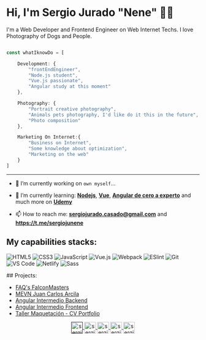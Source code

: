# Hi, I'm Sergio Jurado "Nene" 👋🏽

I'm a Web Developer and Frontend Engineer on Web Internet Techs. I love Photography of Dogs and People.

```js

const whatIknowDo = [ 

    Development: {
        "frontEndEngineer", 
        "Node.js student",
        "Vue.js passionate",
        "Angular study at this moment"
    },

    Photography: {
        "Portrait creative photography",
        "Animals pets photography, I'd like do it this in the future",
        "Photo composition"
    },

    Marketing On Internet:{
        "Business on Internet",
        "Some knowledge about optimization",
        "Marketing on the web"
    }
]

```
---

- 🔭 I’m currently working on `own myself`...

- 🌱 I’m currently learning: **[Nodejs](https://nodejs.org)**, **[Vue](https//escuelavue.es)**, **[Angular de cero a experto](https://www.udemy.com/course/angular-2-fernando-herrera/)** and much more on **[Udemy](https://www.udemy.com/home/my-courses/learning/)**

- 📫 How to reach me: **<sergiojurado.casado@gmail.com>** and **https://t.me/sergiojunene**


## My capabilities stacks:

![HTML5](https://img.shields.io/badge/-HTML5-%23E44D27?style=flat-square&logo=html5&logoColor=ffffff) ![CSS3](https://img.shields.io/badge/-CSS3-%231572B6?style=flat-square&logo=css3) ![JavaScript](https://img.shields.io/badge/-JavaScript-%23F7DF1C?style=flat-square&logo=javascript&logoColor=000000&labelColor=%23F7DF1C&color=%23FFCE5A) ![Vue.js](https://img.shields.io/badge/-Vue.js-%232c3e50?style=flat-square&logo=Vue.js) ![Webpack](https://img.shields.io/badge/-Webpack-%232C3A42?style=flat-square&logo=webpack) ![ESlint](https://img.shields.io/badge/-ESLint-%234B32C3?style=flat-square&logo=eslint) ![Git](https://img.shields.io/badge/-Git-%23F05032?style=flat-square&logo=git&logoColor=%23ffffff) ![VS Code](https://img.shields.io/badge/-VSCode-%23007ACC?style=flat-square&logo=visual-studio-code) ![Netlify](https://img.shields.io/badge/-Netlify-%2300C7B7?style=flat-square&logo=netlify&logoColor=ffffff) ![Sass](https://img.shields.io/badge/-Sass-%23CC6699?style=flat-square&logo=sass&logoColor=ffffff)


## Projects:

* [FAQ's FalconMasters](./faq-page)
* [MEVN Juan Carlos Arcila](./mevn-jca)
* [Angular Intermedio Backend](./ng-int-backend)
* [Angular Intermedio Frontend](./ng-int-frontend)
* [Taller Maquetación - CV Portfolio](./portfolio-jonmircha)


<div align="center">


<a href="" target="blank">
    <img align="center" src="https://cdn.jsdelivr.net/npm/simple-icons@3.0.1/icons/codepen.svg" alt="sergiojunene" height="30" width="30" />
</a>
<a href="https://twitter.com/sergiojunene" target="blank">
    <img align="center" src="https://cdn.jsdelivr.net/npm/simple-icons@3.0.1/icons/twitter.svg" alt="sergiojunene" height="30" width="30" />
</a>
<a href="https://linkedin.com/in/sergiojunene" target="blank">
    <img align="center" src="https://cdn.jsdelivr.net/npm/simple-icons@3.0.1/icons/linkedin.svg" alt="sergiojunene" height="30" width="30" />
</a>
<a href="https://fb.com/sergiojunene" target="blank">
    <img align="center" src="https://cdn.jsdelivr.net/npm/simple-icons@3.0.1/icons/facebook.svg" alt="sergiojunene" height="30" width="30" />
</a>
<a href="https://instagram.com/sergiojunene" target="blank">
    <img align="center" src="https://cdn.jsdelivr.net/npm/simple-icons@3.0.1/icons/instagram.svg" alt="sergiojunene" height="30" width="30" />
</a>

</div>